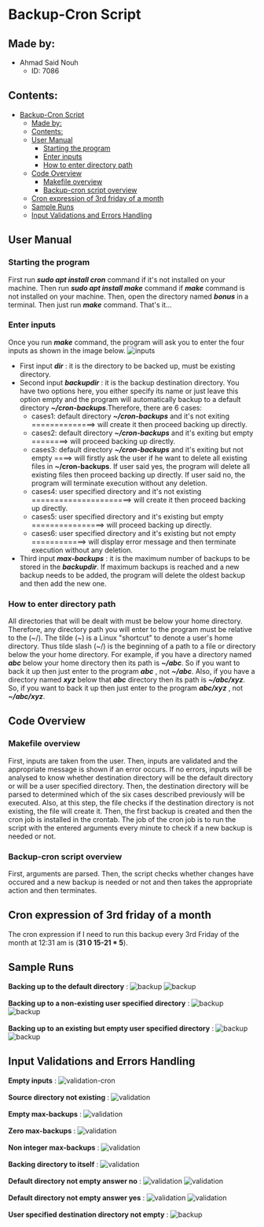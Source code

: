 # Backup-Cron Script

## Made by:

- Ahmad Said Nouh
  - ID: 7086

## Contents:

- [Backup-Cron Script](#backup-cron-script)
  - [Made by:](#made-by)
  - [Contents:](#contents)
  - [User Manual](#user-manual)
    - [Starting the program](#starting-the-program)
    - [Enter inputs](#enter-inputs)
    - [How to enter directory path](#how-to-enter-directory-path)
  - [Code Overview](#code-overview)
    - [Makefile overview](#makefile-overview)
    - [Backup-cron script overview](#backup-cron-script-overview) 
  - [Cron expression of 3rd friday of a month](cron-expression-of-3rd-friday-of-a-month)
  - [Sample Runs](#sample-runs)
  - [Input Validations and Errors Handling](#input-validations-and-errors-handling)


## User Manual

### Starting the program

First run ___sudo apt install cron___ command if it's not installed on your machine. Then run ___sudo apt install make___ command if ___make___ command is not installed on your machine. Then, open the directory named ___bonus___ in a terminal. Then just run ___make___ command. That's it...  

### Enter inputs

Once you run ___make___ command, the program will ask you to enter the four inputs as shown in the image below. 
![inputs](imgs-backup-cron/input.png)
- First input ___dir___ : it is the directory to be backed up, must be existing directory.
- Second input ___backupdir___ : it is the backup destination directory. You have two options here, you either specify its name or just leave this option empty and the program will automatically backup to a default directory ___~/cron-backups___.Therefore, there are 6 cases:
  - cases1: default directory ___~/cron-backups___ and it's not exiting ==============> will create it then proceed backing up directly. 
  - cases2: default directory ___~/cron-backups___ and it's exiting but empty ========> will proceed backing up directly. 					
  - cases3: default directory ___~/cron-backups___ and it's exiting but not empty ====> will firstly ask the user if he want to delete all existing files in __~/cron-backups__. If user said yes, the program will delete all existing files then proceed backing up directly. If user said no, the program will terminate execution without any deletion. 
  - cases4: user specified directory and it's not existing ======================> will create it then proceed backing up directly. 	
  - cases5: user specified directory and it's existing but empty ================> will proceed backing up directly. 						
  - cases6: user specified directory and it's existing but not empty ============> will display error message and then terminate execution without any deletion. 
- Third input ___max-backups___ : it is the maximum number of backups to be stored in the ___backupdir___. If maximum backups is reached and a new backup needs to be added, the program will delete the oldest backup and then add the new one.
  
### How to enter directory path
All directories that will be dealt with must be below your home directory. Therefore, any directory path you will enter to the program must be relative to the (\~/). The tilde (\~) is a Linux "shortcut" to denote a user's home directory. Thus tilde slash (\~/) is the beginning of a path to a file or directory below the your home directory. For example, if you have a directory named ___abc___ below your home directory then its path is ___~/abc___. So if you want to back it up then just enter to the program ___abc___ , not ___~/abc___. Also, if you have a directory named ___xyz___ below that ___abc___ directory then its path is ___~/abc/xyz___. So, if you want to back it up then just enter to the program ___abc/xyz___ , not ___~/abc/xyz___. 


## Code Overview

### Makefile overview
First, inputs are taken from the user. Then, inputs are validated and the appropriate message is shown if an error occurs. If no errors, inputs will be analysed to know whether destination directory will be the default directory or will be a user specified directory. Then, the destination directory will be parsed to determined which of the six cases described previously will be executed. Also, at this step, the file checks if the destination directory is not existing, the file will create it. Then, the first backup is created and then the cron job is installed in the crontab. The job of the cron job is to run the script with the entered arguments every minute to check if a new backup is needed or not.

### Backup-cron script overview
First, arguments are parsed. Then, the script checks whether changes have occured and a new backup is needed or not and then takes the appropriate action and then terminates.


## Cron expression of 3rd friday of a month
The cron expression if I need to run this backup every 3rd Friday of the month at 12:31 am is (__31 0 15-21 * 5__).


## Sample Runs
__Backing up to the default directory__ :
![backup](imgs-backup-cron/success1.png)
![backup](imgs-backup-cron/success2.png)
</br></br>
__Backing up to a non-existing user specified directory__ :
![backup](imgs-backup-cron/noDef1.png)
![backup](imgs-backup-cron/noDef2.png)
</br></br>
__Backing up to an existing but empty user specified directory__ :
![backup](imgs-backup-cron/noDefEmpty1.png)
![backup](imgs-backup-cron/noDefEmpty2.png)


## Input Validations and Errors Handling

__Empty inputs__ :
![validation](imgs-backup-cron/emptyInputsValid.png)-cron
</br></br>
__Source directory not existing__ :
![validation](imgs-backup-cron/sourceNotExistValid.png)
</br></br>
__Empty max-backups__ :
![validation](imgs-backup-cron/max-backupsEmptyValid.png)
</br></br>
__Zero max-backups__ :
![validation](imgs-backup-cron/max-backupsZeroValid.png)
</br></br>
__Non integer max-backups__ :
![validation](imgs-backup-cron/max-backupsNonIntValid.png)
</br></br>
__Backing directory to itself__ :
![validation](imgs-backup-cron/dirToItself.png)
</br></br>
__Default directory not empty answer no__ :
![validation](imgs-backup-cron/defaultBackup1.png)
![validation](imgs-backup-cron/defaultBackup2.png)
</br></br>
__Default directory not empty answer yes__ :
![validation](imgs-backup-cron/defaultBackup3.png)
![validation](imgs-backup-cron/defaultBackup4.png)
</br></br>
__User specified destination directory not empty__ :
![backup](imgs-backup-cron/noDefNotEmpty.png)
